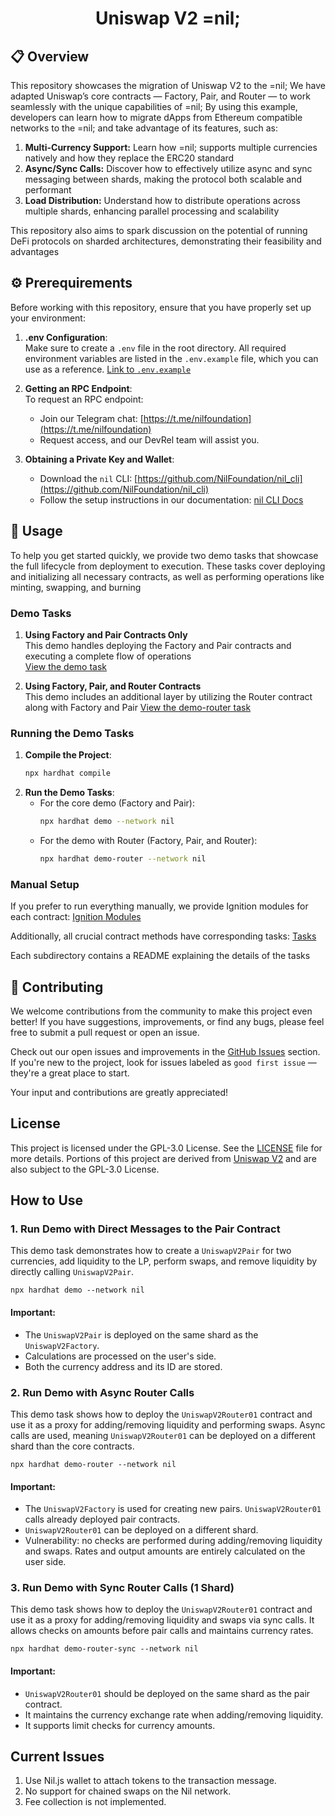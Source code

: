 
<div align="center">
  <h1>Uniswap V2 =nil;</h1>
</div>

## 📋 Overview

This repository showcases the migration of Uniswap V2 to the =nil; We have adapted Uniswap’s core contracts — Factory, Pair, and Router — to work seamlessly with the unique capabilities of =nil; 
By using this example, developers can learn how to migrate dApps from Ethereum compatible networks to the =nil; and take advantage of its features, such as:
1. **Multi-Currency Support:** Learn how =nil; supports multiple currencies natively and how they replace the ERC20 standard
2. **Async/Sync Calls:** Discover how to effectively utilize async and sync messaging between shards, making the protocol both scalable and performant
3. **Load Distribution:** Understand how to distribute operations across multiple shards, enhancing parallel processing and scalability

This repository also aims to spark discussion on the potential of running DeFi protocols on sharded architectures, demonstrating their feasibility and advantages

## ⚙️ Prerequirements

Before working with this repository, ensure that you have properly set up your environment:

1. **.env Configuration**:  
   Make sure to create a `.env` file in the root directory. All required environment variables are listed in the `.env.example` file, which you can use as a reference. [Link to `.env.example`](./.env.example)

2. **Getting an RPC Endpoint**:  
   To request an RPC endpoint:
    - Join our Telegram chat: [https://t.me/nilfoundation](https://t.me/nilfoundation)
    - Request access, and our DevRel team will assist you.

3. **Obtaining a Private Key and Wallet**:
    - Download the `nil` CLI: [https://github.com/NilFoundation/nil_cli](https://github.com/NilFoundation/nil_cli)
    - Follow the setup instructions in our documentation: [nil CLI Docs](https://docs.nil.foundation/nil/getting-started/nil-101)




## 🎯 Usage

To help you get started quickly, we provide two demo tasks that showcase the full lifecycle from deployment to execution. These tasks cover deploying and initializing all necessary contracts, 
as well as performing operations like minting, swapping, and burning

### Demo Tasks
1. **Using Factory and Pair Contracts Only**  
   This demo handles deploying the Factory and Pair contracts and executing a complete flow of operations  
   [View the demo task](https://github.com/NilFoundation/uniswap-v2-nil/blob/main/tasks/core/demo.ts)

2. **Using Factory, Pair, and Router Contracts**  
   This demo includes an additional layer by utilizing the Router contract along with Factory and Pair 
   [View the demo-router task](https://github.com/NilFoundation/uniswap-v2-nil/blob/main/tasks/core/demo-router.ts)

### Running the Demo Tasks
1. **Compile the Project**:
   ```bash
   npx hardhat compile
   ```
2. **Run the Demo Tasks**:
   - For the core demo (Factory and Pair):
     ```bash
     npx hardhat demo --network nil
     ```
   - For the demo with Router (Factory, Pair, and Router):
     ```bash
     npx hardhat demo-router --network nil
     ```

### Manual Setup
If you prefer to run everything manually, we provide Ignition modules for each contract:
[Ignition Modules](https://github.com/NilFoundation/uniswap-v2-nil/tree/main/ignition)

Additionally, all crucial contract methods have corresponding tasks:
[Tasks](https://github.com/NilFoundation/uniswap-v2-nil/tree/main/tasks)

Each subdirectory contains a README explaining the details of the tasks

## 🤝 Contributing

We welcome contributions from the community to make this project even better! If you have suggestions, improvements, or find any bugs, please feel free to submit a pull request or open an issue.

Check out our open issues and improvements in the [GitHub Issues](https://github.com/NilFoundation/uniswap-v2-nil/issues) section. If you're new to the project, look for issues labeled as `good first issue` — they're a great place to start.

Your input and contributions are greatly appreciated!

## License
This project is licensed under the GPL-3.0 License. See the [LICENSE](./LICENSE) file for more details. Portions of this project are derived from [Uniswap V2](https://github.com/Uniswap/v2-core) and are also subject to the GPL-3.0 License.






## How to Use

### 1. Run Demo with Direct Messages to the Pair Contract
This demo task demonstrates how to create a `UniswapV2Pair` for two currencies,
add liquidity to the LP, perform swaps, and remove liquidity by directly calling `UniswapV2Pair`.

```shell
npx hardhat demo --network nil 
```

#### Important:
- The `UniswapV2Pair` is deployed on the same shard as the `UniswapV2Factory`.
- Calculations are processed on the user's side.
- Both the currency address and its ID are stored.

### 2. Run Demo with Async Router Calls
This demo task shows how to deploy the `UniswapV2Router01` contract
and use it as a proxy for adding/removing liquidity and performing swaps.
Async calls are used, meaning `UniswapV2Router01` can be deployed on a different shard than the core contracts.

```shell
npx hardhat demo-router --network nil 
```

#### Important:
- The `UniswapV2Factory` is used for creating new pairs. `UniswapV2Router01` calls already deployed pair contracts.
- `UniswapV2Router01` can be deployed on a different shard.
- Vulnerability: no checks are performed during adding/removing liquidity and swaps.
  Rates and output amounts are entirely calculated on the user side.

### 3. Run Demo with Sync Router Calls (1 Shard)
This demo task shows how to deploy the `UniswapV2Router01` contract
and use it as a proxy for adding/removing liquidity and swaps via sync calls.
It allows checks on amounts before pair calls and maintains currency rates.

```shell
npx hardhat demo-router-sync --network nil 
```

#### Important:
- `UniswapV2Router01` should be deployed on the same shard as the pair contract.
- It maintains the currency exchange rate when adding/removing liquidity.
- It supports limit checks for currency amounts.

## Current Issues

1. Use Nil.js wallet to attach tokens to the transaction message.
2. No support for chained swaps on the Nil network.
3. Fee collection is not implemented.